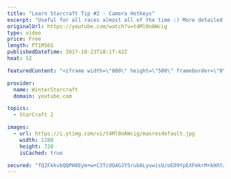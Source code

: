 ```yaml
---
title: "Learn Starcraft Tip #2 - Camera Hotkeys"
excerpt: "Useful for all races almost all of the time :) More detailed guides/tutorials under the learn to play starcraft playlist."
originalUrl: https://youtube.com/watch?v=t4Ml0nAWcig
type: video
price: Free
length: PT1M56S
publishedDateTime: 2017-10-23T18:17:42Z
heat: 52

featuredContent: "<iframe width=\"800\" height=\"500\" frameborder=\"0\" src=\"https://www.youtube.com/embed/t4Ml0nAWcig\" allow=\"accelerometer; autoplay; encrypted-media; gyroscope; picture-in-picture\" allowfullscreen></iframe>"

provider:
  name: WinterStarcraft
  domain: youtube.com

topics:
  - StarCraft 2

images:
  - url: https://i.ytimg.com/vi/t4Ml0nAWcig/maxresdefault.jpg
    width: 1280
    height: 720
    isCached: true

secured: "fQ2FkkvbQQPH8Eym+w+C3TcdQ4GJY5rubALyuwisU/oEO9YpEXFmkrM+kHXtzsKrDfleorv2AS3kKm4A6WwjdexQU2uF7diuDjzD/vXwnoSFcsp3Hgo7Udz4dRlde2/UNn2Vx56VInXnhlK1ESLH1H/ZGrjqhBF/i2Na0c8z7OcD+gmafoNcyiCaSC9ubsrjnL6DxKUXGux1Fwas+ac4vSk/iBEpVC8TD2ntj6Kw4WCaMAz2EIVfaTBlR2F/aa28xKGfKvb1eeEILBbdOmBdcb/QHAUIyY00EGSM5Db3ln/pBtbvViwln+pQZ4NvEOkrp5UszkLEnLCx+j+D6enz3jlFo+lxGwdfFYsk50WF/6JaBSISqfe8rRSDHGZCBpTArsCBdgc5mKQXnsj2kfPNv2BnZElxosdhkroQ7Yv7pFM=;ekYHB15N+elJEvsj7hkXFw=="
---
```


